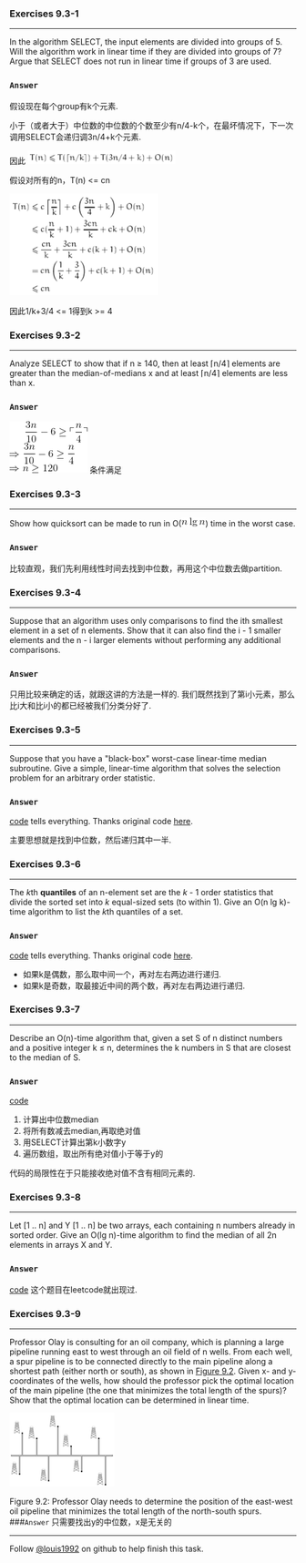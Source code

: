 ### Exercises 9.3-1
***
In the algorithm SELECT, the input elements are divided into groups of 5. Will the algorithm work in linear time if they are divided into groups of 7? Argue that SELECT does not run in linear time if groups of 3 are used.
### `Answer`
假设现在每个group有k个元素.

小于（或者大于）中位数的中位数的个数至少有n/4-k个，在最坏情况下，下一次调用SELECT会递归调3n/4+k个元素.

因此
![image](./repo/s3/1.png)

假设对所有的n，T(n) <= cn

![image](./repo/s3/2.png)

因此1/k+3/4 <= 1得到k >= 4

### Exercises 9.3-2
***
Analyze SELECT to show that if n ≥ 140, then at least ⌈n/4⌉ elements are greater than the median-of-medians x and at least ⌈n/4⌉ elements are less than x.

### `Answer`
![image](./repo/s3/3.gif)
条件满足



### Exercises 9.3-3
***
Show how quicksort can be made to run in O(![image](./repo/s3/4.gif)) time in the worst case.

### `Answer`
比较直观，我们先利用线性时间去找到中位数，再用这个中位数去做partition.


### Exercises 9.3-4
***
Suppose that an algorithm uses only comparisons to find the ith smallest element in a set of n elements. Show that it can also find the i - 1 smaller elements and the n - i larger elements without performing any additional comparisons.

### `Answer`
只用比较来确定的话，就跟这讲的方法是一样的.  我们既然找到了第i小元素，那么比i大和比i小的都已经被我们分类分好了.


### Exercises 9.3-5
***
Suppose that you have a "black-box" worst-case linear-time median subroutine. Give a simple, linear-time algorithm that solves the selection problem for an arbitrary order statistic.

### `Answer`
[code](./exercise_code/black-box.py) tells everything. Thanks original code [here](http://clrs.skanev.com/09/03/05.html).

主要思想就是找到中位数，然后递归其中一半.


### Exercises 9.3-6
***
The *k*th **quantiles** of an n-element set are the *k* - 1 order statistics that divide the sorted set into *k* equal-sized sets (to within 1). Give an O(n lg k)-time algorithm to list the *k*th quantiles of a set.
### `Answer`
[code](./exercise_code/k-quantile.py) tells everything. Thanks original code [here](http://clrs.skanev.com/09/03/06.html).

- 如果k是偶数，那么取中间一个，再对左右两边进行递归.
- 如果k是奇数，取最接近中间的两个数，再对左右两边进行递归.


### Exercises 9.3-7
***
Describe an O(n)-time algorithm that, given a set S of n distinct numbers and a positive
integer k ≤ n, determines the k numbers in S that are closest to the median of S.

### `Answer`
[code](./exercise_code/k-close2median.py)

1. 计算出中位数median
2. 将所有数减去median,再取绝对值
3. 用SELECT计算出第k小数字y
4. 遍历数组，取出所有绝对值小于等于y的

代码的局限性在于只能接收绝对值不含有相同元素的.


### Exercises 9.3-8
***
Let [1 .. n] and Y [1 .. n] be two arrays, each containing n numbers already in sorted order. Give an O(lg n)-time algorithm to find the median of all 2n elements in arrays X and Y.
### `Answer`
[code](https://github.com/gzc/leetcode/blob/master/001-010/Median%20of%20Two%20Sorted%20Arrays.cpp)
这个题目在leetcode就出现过.


### Exercises 9.3-9
***
Professor Olay is consulting for an oil company, which is planning a large pipeline running east to west through an oil field of n wells. From each well, a spur pipeline is to be connected directly to the main pipeline along a shortest path (either north or south), as shown in [Figure 9.2](#oil). Given x- and y-coordinates of the wells, how should the professor pick the optimal location of the main pipeline (the one that minimizes the total length of the spurs)? Show that the optimal location can be determined in linear time.

![oil](./repo/oil.png)

Figure 9.2: Professor Olay needs to determine the position of the east-west oil pipeline that minimizes the total length of the north-south spurs.
###`Answer`
只需要找出y的中位数，x是无关的


***
Follow [@louis1992](https://github.com/gzc) on github to help finish this task.






